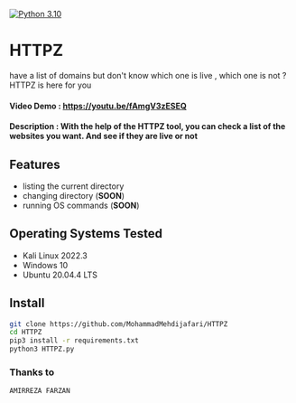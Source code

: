 [![Python 3.10](https://img.shields.io/badge/Python-3.10-yellow.svg)](http://www.python.org/download/) 

# HTTPZ
have a list of domains but don't know which one is live , which one is not ? HTTPZ is here for you
   
#### Video Demo :  https://youtu.be/fAmgV3zESEQ
#### Description : With the help of the HTTPZ tool, you can check a list of the websites you want. And see if they are live or not
 
## Features
- listing the current directory
- changing directory (**SOON**)
- running OS commands (**SOON**)


## Operating Systems Tested
- Kali Linux 2022.3
- Windows 10
- Ubuntu 20.04.4 LTS

## Install
```bash
git clone https://github.com/MohammadMehdijafari/HTTPZ
cd HTTPZ
pip3 install -r requirements.txt
python3 HTTPZ.py 
```

### Thanks to
    AMIRREZA FARZAN 


